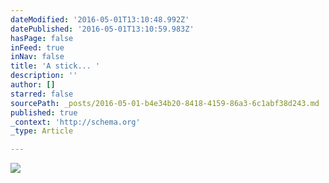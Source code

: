 ```yaml
---
dateModified: '2016-05-01T13:10:48.992Z'
datePublished: '2016-05-01T13:10:59.983Z'
hasPage: false
inFeed: true
inNav: false
title: 'A stick... '
description: ''
author: []
starred: false
sourcePath: _posts/2016-05-01-b4e34b20-8418-4159-86a3-6c1abf38d243.md
published: true
_context: 'http://schema.org'
_type: Article

---
```

![](https://the-grid-user-content.s3-us-west-2.amazonaws.com/7c80c39f-aa9a-4991-8687-d842e72c2609.jpg)